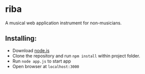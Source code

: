 # riba
A musical web application instrument for non-musicians.

## Installing:
* Download [node.js](https://nodejs.org/en/)
* Clone the repository and run `npm install` within project folder.
* Run `node app.js` to start app
* Open browser at `localhost:3000`
